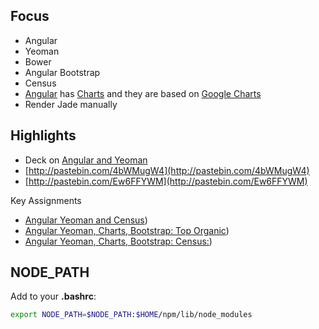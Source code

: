 ## Focus

*   Angular
*   Yeoman
*   Bower
*   Angular Bootstrap
*   Census
*   [Angular](https://github.com/angular-google-chart/angular-google-chart) has [Charts](https://github.com/chinmaymk/angular-charts) and they are based on [Google Charts](https://google-developers.appspot.com/chart/)
*   Render Jade manually

## Highlights

*   Deck on [Angular and Yeoman](http://bit.ly/angular-yeoman)
*   [http://pastebin.com/4bWMugW4](http://pastebin.com/4bWMugW4)
*   [http://pastebin.com/Ew6FFYWM](http://pastebin.com/Ew6FFYWM)

Key Assignments

*   [Angular Yeoman and Census](/teach/assignments/AngularYeomanCensus.html))
*   [Angular Yeoman, Charts, Bootstrap: Top Organic](/teach/assignments/AngularChartOrganic.html))
*   [Angular Yeoman, Charts, Bootstrap: Census:](/teach/assignments/AngularChartCensus.html))

## NODE_PATH

Add to your **.bashrc**:

```bash
export NODE_PATH=$NODE_PATH:$HOME/npm/lib/node_modules
```
